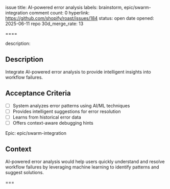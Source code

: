 issue title: AI-powered error analysis
labels: brainstorm, epic/swarm-integration
comment count: 0
hyperlink: https://github.com/shopify/roast/issues/184
status: open
date opened: 2025-06-11
repo 30d_merge_rate: 13

====

description:
## Description
Integrate AI-powered error analysis to provide intelligent insights into workflow failures.

## Acceptance Criteria
- [ ] System analyzes error patterns using AI/ML techniques
- [ ] Provides intelligent suggestions for error resolution
- [ ] Learns from historical error data
- [ ] Offers context-aware debugging hints

Epic: epic/swarm-integration

## Context
AI-powered error analysis would help users quickly understand and resolve workflow failures by leveraging machine learning to identify patterns and suggest solutions.

===
